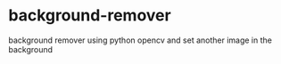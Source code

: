 # background-remover
background remover using python opencv and set another image in the background
